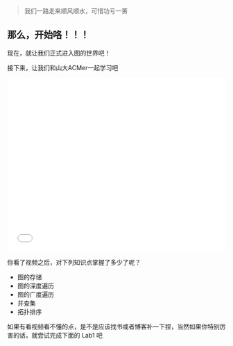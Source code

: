 > 我们一路走来顺风顺水，可惜功亏一篑

## 那么，开始咯！！！

现在，就让我们正式进入图的世界吧！

接下来，让我们和山大ACMer一起学习吧

<iframe src="//player.bilibili.com/player.html?isOutside=true&aid=113894999720663&bvid=BV1ntfzYPEMb&cid=28095088009&p=1&autoplay=0" scrolling="no" frameborder="no" framespacing="0" allowfullscreen="true" width="100%" height="400px"></iframe>

你看了视频之后，对下列知识点掌握了多少了呢？

- 图的存储
- 图的深度遍历
- 图的广度遍历
- 并查集
- 拓扑排序

如果有看视频看不懂的点，是不是应该找书或者博客补一下捏，当然如果你特别厉害的话，就尝试完成下面的 Lab1 吧